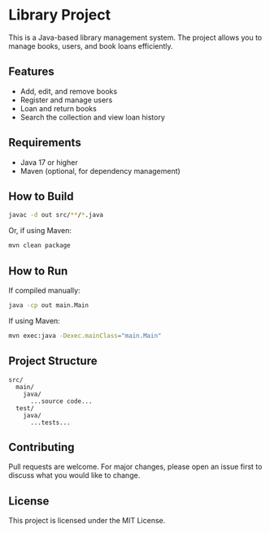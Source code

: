 
# Library Project

This is a Java-based library management system. The project allows you to manage books, users, and book loans efficiently.

## Features

- Add, edit, and remove books
- Register and manage users
- Loan and return books
- Search the collection and view loan history

## Requirements

- Java 17 or higher
- Maven (optional, for dependency management)

## How to Build

```bash
javac -d out src/**/*.java
```

Or, if using Maven:

```bash
mvn clean package
```

## How to Run

If compiled manually:

```bash
java -cp out main.Main
```

If using Maven:

```bash
mvn exec:java -Dexec.mainClass="main.Main"
```

## Project Structure

```
src/
  main/
    java/
      ...source code...
  test/
    java/
      ...tests...
```

## Contributing

Pull requests are welcome. For major changes, please open an issue first to discuss what you would like to change.

## License

This project is licensed under the MIT License.
